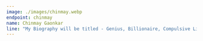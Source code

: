 ```yaml
---
image: ./images/chinmay.webp
endpoint: chinmay
name: Chinmay Gaonkar
line: "My Biography will be titled - Genius, Billionaire, Compulsive Liar - Mr Legain Diary"
---
```


